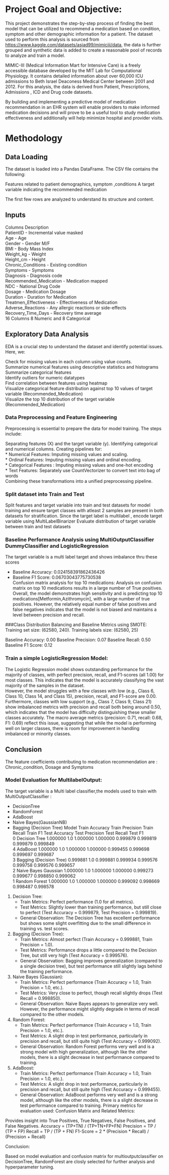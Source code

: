 # Project Goal and Objective:
This project demonstrates the step-by-step process of finding the best model that can be utilized to recommend a medication based on condition, symptom and other demographic 
information for a patient. The dataset used to perform this analysis is sourced from https://www.kaggle.com/datasets/asjad99/mimiciii/data, the data is further grouped and synthetic data is added to create a reasonable pool of records to analyze and train a model.

MIMIC-III (Medical Information Mart for Intensive Care) is a freely accessible database developed by the MIT Lab for Computational Physiology. It contains detailed information about over 60,000 ICU admissions to Beth Israel Deaconess Medical Center between 2001 and 2012. For this analysis, the data is derived from Patient, Prescriptions, Admissions , ICD and Drug code datasets.

By building and implementing  a predictive model of medication recommendation in an EHR system will enable providers to make informed medication decisions and
will prove to be a useful tool to study medication effectiveness and additionally will help minimize hospital and provider visits.

# Methodology
## Data Loading
The dataset is loaded into a Pandas DataFrame. The CSV file contains the following:

 Features related to patient demographics, symptom ,conditions
 A target variable indicating the recommended medication
 
 The first few rows are analyzed to understand its structure and content.
## Inputs

Columns	                  Description                                           
PatientID	     -           Incremental value masked                                          
Age	           -           Age                                          
Gender	        -          Gender M/F                                          
BMI	           -           Body Mass Index                                          
Weight_kg	     -           Weight                                          
Height_cm	     -           Height                                          
Chronic_Conditions	 -     Existing condition                                          
Symptoms	    -            Symptoms                                          
Diagnosis	   -             Diagnosis code                                          
Recommended_Medication	 - Medication mapped                                          
NDC	                -      National Drug Code                                          
Dosage	             -     Medication Dosage                                          
Duration	           -     Duration for Medication                                          
Treatmen_Effectiveness	-  Effectiveness of Medication                                          
Adverse_Reactions	  -      Any allergic reactions or side-effects                                          
Recovery_Time_Days	  -    Recovery time average                                          
16 Columns 8 Numeric and 8 Categorical

## Exploratory Data Analysis

EDA is a crucial step to understand the dataset and identify potential issues. Here, we:            

  Check for missing values in each column using value counts.                 
  Summarize numerical features using descriptive statistics and histograms           
  Summarize categorical features                   
  Identify outliers for numeric datatypes                 
  Find correlation between features using heatmap                  
  Visualize categorical feature distribution against top 10 values of target variable (Recommended_Medication)              
  Visualize the top 10 distribution of the target variable (Recommended_Medication)            
  
### Data Preprocessing and Feature Engineering

Preprocessing is essential to prepare the data for model training. The steps include:

  Separating features (X) and the target variable (y).
  Identifying categorical and numerical columns.
  Creating pipelines for:             
    * Numerical Features: Imputing missing values and scaling.         
    * Ordinal Features: Imputing missing values and ordinal encoding.           
    * Categorical Features : Imputing missing values and one-hot encoding            
    * Text Features: Separately use CountVectorizer to convert text into bag of words            
    Combining these transformations into a unified preprocessing pipeline.
    
### Split dataset into Train and Test

Split features and target variable into train and test datasets for model training and ensure target classes with atleast 2 samples are present in both datasets for stratification.
Since the target label is multilabel , encode target variable using MultiLabelBinarizer
Evaluate distribution of target variable between train and test datasets

### Baseline Performance Analysis using MultiOutputClassifier DummyClassifier and LogisticRegression
The target variable is a multi label target and shows imbalance thru these scores

- Baseline Accuracy: 0.024158391862436426
- Baseline F1 Score: 0.06703043775730538                                                      
  Confusion matrix analysis for top 10 medications:
Analysis on confusion matrix on top 10 medications results in a large number of True positives.  
Overall, the model demonstrates high sensitivity and is predicting top 10 medications[Metformin,Azithromycin], with a large number of true positives. However, the relatively equal number of false positives and false negatives indicates that the model is not biased and maintains a level between precision and recall. 

###Class Distribution Balancing and Baseline Metrics using SMOTE: 
Training set size: (62580, 240). Training labels size: (62580, 25)

Baseline Accuracy: 0.00
Baseline Precision: 0.07
Baseline Recall: 0.50
Baseline F1 Score: 0.12

### Train a simple LogisticRegression Model:

The Logistic Regression model shows outstanding performance for the majority of classes, with perfect precision, recall, and F1-scores (all 1.00) for most classes. This indicates that the model is accurately classifying the vast majority of the samples in the dataset.                                           
However, the model struggles with a few classes with low (e.g., Class 6, Class 10, Class 14, and Class 15), precision, recall, and F1-score are 0.00. Furthermore, classes with low support (e.g., Class 7, Class 9, Class 21) show imbalanced metrics with precision and recall both being around 0.50, which indicates that the model has difficulty distinguishing these smaller classes accurately. The macro average metrics (precision: 0.71, recall: 0.68, F1: 0.69) reflect this issue, suggesting that while the model is performing well on larger classes, there is room for improvement in handling imbalanced or minority classes.

## Conclusion 
 
  The feature coefficients contributing to medication recommendation are : Chronic_condition, Dosage and Symptoms


### Model Evaluation for MultilabelOutput:

The target variable is a Multi label classifier,the models used to train  with MultiOutputClassifier : 
* DecisionTree
* RandomForest
* AdaBoost
* Naive Bayes(GaussianNB) 
* Bagging (Decision Tree)
                     Model      Train Accuracy  Train Precision  Train Recall   Train F1  Test Accuracy  Test Precision  Test Recall   Test F1                                          
0            Decision Tree        1.000000              1.0      1.000000      1.000000   0.999879       0.999819        0.999879      0.999849                                       
4                 AdaBoost        1.000000              1.0      1.000000      1.000000   0.999455       0.999698        0.999697      0.999687                             
3  Bagging (Decision Tree)        0.999881              1.0      0.999881      0.999934   0.999576       0.999758        0.999576      0.999657                                    
2     Naive Bayes Gaussian        1.000000              1.0      1.000000      1.000000   0.999273       0.999677        0.998850      0.999062                                      
1            Random Forest        1.000000              1.0      1.000000      1.000000   0.999092       0.998669        0.998487      0.998578                                                                               
                                                                            
1. Decision Tree:
    * Train Metrics: Perfect performance (1.0 for all metrics).
    * Test Metrics: Slightly lower than training performance, but still close to perfect (Test Accuracy = 0.999879, Test Precision = 0.999819).
    * General Observation: The Decision Tree has excellent performance but shows some slight overfitting due to the small difference in training vs. test scores.
2. Bagging (Decision Tree):
    *  Train Metrics: Almost perfect (Train Accuracy = 0.999881, Train Precision = 1.0).
    * Test Metrics: Performance drops a little compared to the Decision Tree, but still very high (Test Accuracy = 0.999576).
    *  General Observation: Bagging improves generalization (compared to a single decision tree), but test performance still slightly lags behind the training performance.
3. Naive Bayes (Gaussian):
    *  Train Metrics: Perfect performance (Train Accuracy = 1.0, Train Precision = 1.0, etc.).
    *  Test Metrics: Very close to perfect, though recall slightly drops (Test Recall = 0.998850).
    *  General Observation: Naive Bayes appears to generalize very well. However, the performance might slightly degrade in terms of recall compared to the other models.
4. Random Forest:
    * Train Metrics: Perfect performance (Train Accuracy = 1.0, Train Precision = 1.0, etc.).
    * Test Metrics: A slight drop in test performance, particularly in precision and recall, but still quite high (Test Accuracy = 0.999092).
    * General Observation: Random Forest performs very well and is a strong model with high generalization, although like the other models, there is a slight decrease in test performance compared to training.
5. AdaBoost:
    * Train Metrics: Perfect performance (Train Accuracy = 1.0, Train Precision = 1.0, etc.).
    * Test Metrics: A slight drop in test performance, particularly in precision and recall, but still quite high (Test Accuracy = 0.999455).
    * General Observation: AdaBoost performs very well and is a strong model, although like the other models, there is a slight decrease in test performance compared to training.
Primary metrics for evaluation used:
Confusion Matrix and Related Metrics:

Provides insight into True Positives, True Negatives, False Positives, and False Negatives.
Accuracy = (TP+TN) / (TP+TN+FP+FN)
Precision = TP / (TP + FP)
Recall = TP / (TP + FN)
F1-Score = 2 * (Precision * Recall) / (Precision + Recall)

 Conclusion:

 Based on model evaluation and confusion matrix for multioutputclassifier on DecisionTree, RandomForest are closly selected for further analysis and hyperparameter tuning.
